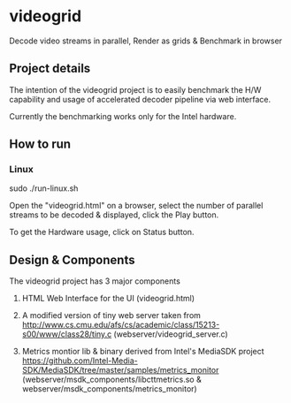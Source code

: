 # videogrid
Decode video streams in parallel, Render as grids &amp; Benchmark in browser

## Project details

The intention of the videogrid project is to easily benchmark the
H/W capability and usage of accelerated decoder pipeline via web interface.

Currently the benchmarking works only for the Intel hardware.

## How to run

### Linux

sudo ./run-linux.sh

Open the "videogrid.html" on a browser, select the number of parallel streams
to be decoded & displayed, click the Play button.

To get the Hardware usage, click on Status button.


## Design & Components

The videogrid project has 3 major components

1) HTML Web Interface for the UI (videogrid.html)

2) A modified version of tiny web server taken from http://www.cs.cmu.edu/afs/cs/academic/class/15213-s00/www/class28/tiny.c (webserver/videogrid_server.c)

3) Metrics montior lib & binary derived from Intel's MediaSDK project https://github.com/Intel-Media-SDK/MediaSDK/tree/master/samples/metrics_monitor (webserver/msdk_components/libcttmetrics.so  & webserver/msdk_components/metrics_monitor)
